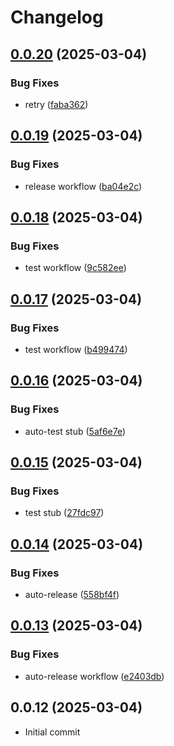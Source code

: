 # Changelog

## [0.0.20](https://github.com/ktarmyshov/svelte5kit-localization/compare/v0.0.19...v0.0.20) (2025-03-04)


### Bug Fixes

* retry ([faba362](https://github.com/ktarmyshov/svelte5kit-localization/commit/faba36232df1cafca3d0cd2eaafd9121170c3ed6))

## [0.0.19](https://github.com/ktarmyshov/svelte5kit-localization/compare/v0.0.18...v0.0.19) (2025-03-04)

### Bug Fixes

- release workflow ([ba04e2c](https://github.com/ktarmyshov/svelte5kit-localization/commit/ba04e2c4cf306d23c224f3dfb1f145caf8276bf8))

## [0.0.18](https://github.com/ktarmyshov/svelte5kit-localization/compare/v0.0.17...v0.0.18) (2025-03-04)

### Bug Fixes

- test workflow ([9c582ee](https://github.com/ktarmyshov/svelte5kit-localization/commit/9c582ee4e3b291a01cbd95ec09b11861a56154c3))

## [0.0.17](https://github.com/ktarmyshov/svelte5kit-localization/compare/v0.0.16...v0.0.17) (2025-03-04)

### Bug Fixes

- test workflow ([b499474](https://github.com/ktarmyshov/svelte5kit-localization/commit/b49947487f2ffcb1ef03bc63f955f11f26845577))

## [0.0.16](https://github.com/ktarmyshov/svelte5kit-localization/compare/v0.0.15...v0.0.16) (2025-03-04)

### Bug Fixes

- auto-test stub ([5af6e7e](https://github.com/ktarmyshov/svelte5kit-localization/commit/5af6e7e8e68957d8041111414a0516c2d6ceea7d))

## [0.0.15](https://github.com/ktarmyshov/svelte5kit-localization/compare/v0.0.14...v0.0.15) (2025-03-04)

### Bug Fixes

- test stub ([27fdc97](https://github.com/ktarmyshov/svelte5kit-localization/commit/27fdc97f6b6c3cf7d8566ef0eea38f32da3d6f9a))

## [0.0.14](https://github.com/ktarmyshov/svelte5kit-localization/compare/v0.0.13...v0.0.14) (2025-03-04)

### Bug Fixes

- auto-release ([558bf4f](https://github.com/ktarmyshov/svelte5kit-localization/commit/558bf4fea4f18b743549321b71f9bc0c268e4a95))

## [0.0.13](https://github.com/ktarmyshov/svelte5kit-localization/compare/v0.0.12...v0.0.13) (2025-03-04)

### Bug Fixes

- auto-release workflow ([e2403db](https://github.com/ktarmyshov/svelte5kit-localization/commit/e2403db35e260f0f246a9b01e87704d409589fcf))

## 0.0.12 (2025-03-04)

- Initial commit
